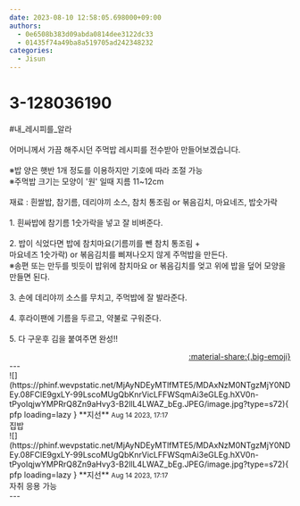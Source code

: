 ```yaml
---
date: 2023-08-10 12:58:05.698000+09:00
authors:
  - 0e6508b383d09abda0814dee3122dc33
  - 01435f74a49ba8a519705ad242348232
categories:
  - Jisun
---
```


# 3-128036190

<div class="post-container" markdown="1">
<div class="content-container md-sidebar__scrollwrap" markdown="1">

\#내_레시피를_알라 <br><br>어머니께서 가끔 해주시던 주먹밥 레시피를 전수받아 만들어보겠습니다.<br><br>※밥 양은 햇반 1개 정도를 이용하지만 기호에 따라 조절 가능<br>※주먹밥 크기는 모양이 '원' 일때 지름 11~12cm<br><br>재료 : 흰쌀밥, 참기름, 데리야끼 소스, 참치 통조림 or 볶음김치, 마요네즈, 밥숫가락<br><br>1. 흰싸밥에 참기름 1숫가락을 넣고 잘 비벼준다.<br><br>2. 밥이 식었다면 밥에 참치마요(기름끼를 뺀 참치 통조림 +<br>마요네즈 1숫가락) or 볶음김치를 삐져나오지 않게 주먹밥을 만든다.<br>※송편 또는 만두를 빗듯이 밥위에 참치마요 or 볶음김치를 엊고 위에 밥을 덮어 모양을 만들면 된다.<br><br>3. 손에 데리야끼 소스를 무치고, 주먹밥에 잘 발라준다.<br><br>4. 후라이팬에 기름을 두르고, 약불로 구워준다.<br><br>5. 다 구운후 김을 붙여주면 완성!!

</div>
</div>

<div style="text-align: right;" markdown="1">
<a href="https://weverse.io/fromis9/fanpost/3-128036190" style="text-align: right;">:material-share:{.big-emoji}</a>
</div>
---

<div class="comments-container md-sidebar__scrollwrap" markdown="1">
<div class="comment" markdown="1">
<div class='id-container' markdown="1">
![](https://phinf.wevpstatic.net/MjAyNDEyMTlfMTE5/MDAxNzM0NTgzMjY0NDEy.08FClE9gxLY-99LscoMUgQbKnrVicLFFWSqmAi3eGLEg.hXV0n-tPyoIqjwYMPRrQ8Zn9aHvy3-B2llL4LWAZ_bEg.JPEG/image.jpg?type=s72){ pfp loading=lazy }
**<span class="artist">지선</span>** <small>Aug 14 2023, 17:17</small><br>
</div>
<div class='comment-body' markdown="1">
집밥
</div>
</div>
<div class="reply" markdown="1">
<div class="comment" markdown="1">
<div class='id-container' markdown="1">
![](https://phinf.wevpstatic.net/MjAyNDEyMTlfMTE5/MDAxNzM0NTgzMjY0NDEy.08FClE9gxLY-99LscoMUgQbKnrVicLFFWSqmAi3eGLEg.hXV0n-tPyoIqjwYMPRrQ8Zn9aHvy3-B2llL4LWAZ_bEg.JPEG/image.jpg?type=s72){ pfp loading=lazy }
**<span class="artist">지선</span>** <small>Aug 14 2023, 17:17</small><br>
</div>
<div class='comment-body' markdown="1">
 자취 응용 가능
</div>
</div>
</div>
</div>
---
